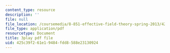 ```yaml
---
content_type: resource
description: ''
file: null
file_location: /coursemedia/8-851-effective-field-theory-spring-2013/425c39f261e19484fdd8588e23130924_wwSNCM7e9VA.pdf
file_type: application/pdf
resourcetype: Document
title: 3play pdf file
uid: 425c39f2-61e1-9484-fdd8-588e23130924
---
```

